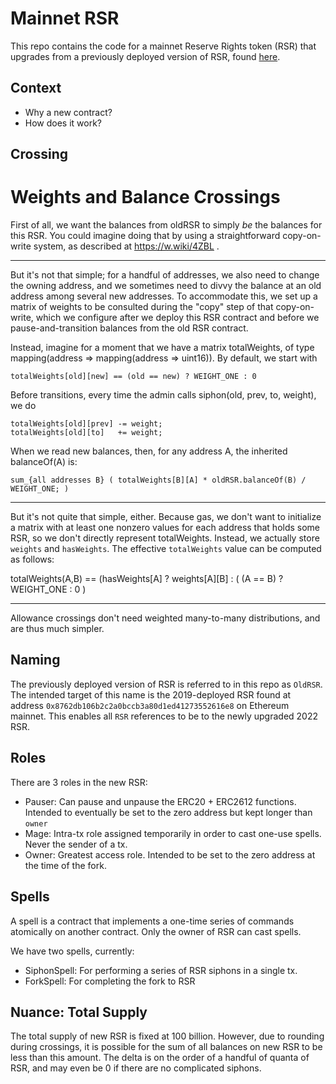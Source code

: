 # Mainnet RSR
This repo contains the code for a mainnet Reserve Rights token (RSR) that upgrades from a previously deployed version of RSR, found [here](https://github.com/reserve-protocol/rsr).

## Context

- Why a new contract?
- How does it work?


## Crossing

Weights and Balance Crossings
=============================

First of all, we want the balances from oldRSR to simply *be* the balances for this
RSR. You could imagine doing that by using a straightforward copy-on-write system, as
described at https://w.wiki/4ZBL .

----

But it's not that simple; for a handful of addresses, we also need to change the
owning address, and we sometimes need to divvy the balance at an old address among
several new addresses.  To accommodate this, we set up a matrix of weights to be
consulted during the "copy" step of that copy-on-write, which we configure after we
deploy this RSR contract and before we pause-and-transition balances from the old RSR
contract.

Instead, imagine for a moment that we have a matrix totalWeights, of type
mapping(address => mapping(address => uint16)). By default, we start with

    totalWeights[old][new] == (old == new) ? WEIGHT_ONE : 0

Before transitions, every time the admin calls siphon(old, prev, to, weight), we do

    totalWeights[old][prev] -= weight;
    totalWeights[old][to]   += weight;

When we read new balances, then, for any address A, the inherited balanceOf(A) is:

    sum_{all addresses B} ( totalWeights[B][A] * oldRSR.balanceOf(B) / WEIGHT_ONE; )

----

But it's not quite that simple, either. Because gas, we don't want to initialize a
matrix with at least one nonzero values for each address that holds some RSR, so we
don't directly represent totalWeights. Instead, we actually store `weights` and
`hasWeights`. The effective `totalWeights` value can be computed as follows:

   totalWeights(A,B) == (hasWeights[A] ? weights[A][B] : ( (A == B) ? WEIGHT_ONE : 0 )

----

Allowance crossings don't need weighted many-to-many distributions, and are thus much
simpler.


## Naming

The previously deployed version of RSR is referred to in this repo as `OldRSR`. The intended target of this name is the 2019-deployed RSR found at address `0x8762db106b2c2a0bccb3a80d1ed41273552616e8` on Ethereum mainnet. This enables all `RSR` references to be to the newly upgraded 2022 RSR. 

## Roles

There are 3 roles in the new RSR:
- Pauser: Can pause and unpause the ERC20 + ERC2612 functions. Intended to eventually be set to the zero address but kept longer than `owner`
- Mage: Intra-tx role assigned temporarily in order to cast one-use spells. Never the sender of a tx. 
- Owner: Greatest access role. Intended to be set to the zero address at the time of the fork. 

## Spells

A spell is a contract that implements a one-time series of commands atomically on another contract. Only the owner of RSR can cast spells. 

We have two spells, currently:
- SiphonSpell: For performing a series of RSR siphons in a single tx. 
- ForkSpell: For completing the fork to RSR

## Nuance: Total Supply

The total supply of new RSR is fixed at 100 billion. However, due to rounding during crossings, it is possible for the sum of all balances on new RSR to be less than this amount. The delta is on the order of a handful of quanta of RSR, and may even be 0 if there are no complicated siphons.

